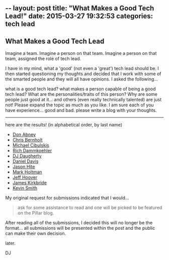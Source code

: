 --
layout: post
title:  "What Makes a Good Tech Lead!"
date:   2015-03-27 19:32:53
categories: tech lead
---

## What Makes a Good Tech Lead

Imagine a team.  Imagine a person on that team.  Imagine a person on that
team, assigned the role of tech lead.

I have in my mind, what a 'good' (not even a 'great') tech lead should be.  I
then started questioning my thoughts and decided that I work with some of the
smarted people and they will all have opinions. I asked the following...

what is a good tech lead? what makes a person capable of being a good tech 
lead? What are the personalities/traits of this person? Why are some people 
just good at it... and others (even really technically talented) are just 
not! Please expand the topic as much as you like. I am sure each of you 
have experience... good and bad.  please write a blog with your thoughts.

---

here are the results! (in alphabetical order, by last name)

- [Don Abney](http://donabney.blogspot.com/2015/03/tech-lead-i-do-not-think-it-means-what.html)
- [Chris Bernholt](https://chrisbernholt.wordpress.com/2015/03/27/how-to-spot-a-good-tech-lead/)
- [Michael Cibulskis](http://www.noackexpected.com/2015/03/wanted-technical-lead-what-should-i-be.html)
- [Rich Dammkoehler](http://ironmoose.blogspot.com/2015/03/what-is-good-tech-lead.html)
- [DJ Daugherty](http://ddaugher.github.io/what_makes_a_good_tech_lead/)
- [Daniel Davis](http://d2ramblings.blogspot.com/)
- [Jason Hite](https://medium.com/@jasonhite/all-about-being-a-tech-lead-d69c8babfd58)
- [Mark Holtman](https://medium.com/@mholtman/so-you-wanna-be-a-tech-lead-456323a7cbb5)
- [Jeff Hoover](http://blog.jhoover.com/2015/03/what-do-you-expect-from-tech-lead.html)
- [James Kirkbride](http://jameskbride.blogspot.com/2015/03/what-is-good-tech-lead.html?spref=tw)
- [Kevin Smith](https://medium.com/@krsmes/the-tech-lead-18b9aab4a0ed)

My original request for submissions indicated that I would... 

>ask for some assistance to read and one will be picked to be featured on 
the Pillar blog. 

After reading all of the submissions, I decided this will no longer be the format... all 
submissions will be presented within the post and the public can make their own 
decision.

later.

DJ





